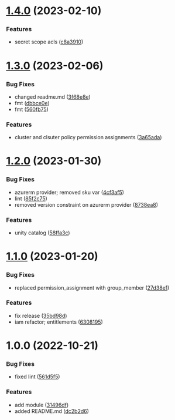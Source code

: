 # [1.4.0](https://github.com/data-platform-hq/terraform-databricks-databricks-runtime-premium/compare/v1.3.0...v1.4.0) (2023-02-10)


### Features

* secret scope acls ([c8a3910](https://github.com/data-platform-hq/terraform-databricks-databricks-runtime-premium/commit/c8a3910ea1be835b331c350c5e385712f08abed1))

# [1.3.0](https://github.com/data-platform-hq/terraform-databricks-databricks-runtime-premium/compare/v1.2.0...v1.3.0) (2023-02-06)


### Bug Fixes

* changed readme.md ([3f68e8e](https://github.com/data-platform-hq/terraform-databricks-databricks-runtime-premium/commit/3f68e8e8eaff22d7b07bde663811441b5bcd139c))
* fmt ([dbbce0e](https://github.com/data-platform-hq/terraform-databricks-databricks-runtime-premium/commit/dbbce0e0e56aeb25d566e8935e9a56d06a09202a))
* fmt ([560fb75](https://github.com/data-platform-hq/terraform-databricks-databricks-runtime-premium/commit/560fb753281a97e658830a8c05c3436a6e4b4291))


### Features

* cluster and clsuter policy permission assignments ([3a65ada](https://github.com/data-platform-hq/terraform-databricks-databricks-runtime-premium/commit/3a65ada53382675f3bd90ce0fec0b62308301834))

# [1.2.0](https://github.com/data-platform-hq/terraform-databricks-databricks-runtime-premium/compare/v1.1.0...v1.2.0) (2023-01-30)


### Bug Fixes

* azurerm provider; removed sku var ([4cf3af5](https://github.com/data-platform-hq/terraform-databricks-databricks-runtime-premium/commit/4cf3af5122e5b7dc391a0cb797961691d663578b))
* lint ([85f2c75](https://github.com/data-platform-hq/terraform-databricks-databricks-runtime-premium/commit/85f2c75f0245ae69c1147e3c9741cd5bdd6e894f))
* removed version constraint on azurerm provider ([8738ea8](https://github.com/data-platform-hq/terraform-databricks-databricks-runtime-premium/commit/8738ea86f8009164459730ebde21e26c7690c8ed))


### Features

* unity catalog ([58ffa3c](https://github.com/data-platform-hq/terraform-databricks-databricks-runtime-premium/commit/58ffa3c93691b1de841e4f321f668410dfaee465))

# [1.1.0](https://github.com/data-platform-hq/terraform-databricks-databricks-runtime-premium/compare/v1.0.0...v1.1.0) (2023-01-20)


### Bug Fixes

* replaced permission_assignment with group_member ([27d38e1](https://github.com/data-platform-hq/terraform-databricks-databricks-runtime-premium/commit/27d38e125ec98bf8e40560dd12a37a23bfca3cec))


### Features

* fix release ([35bd98d](https://github.com/data-platform-hq/terraform-databricks-databricks-runtime-premium/commit/35bd98d5849b1fc716e026b14e3b474a56628c02))
* iam refactor; entitlements ([6308195](https://github.com/data-platform-hq/terraform-databricks-databricks-runtime-premium/commit/63081953e2c41b24bfedda2a2985d67d60dd3022))


# 1.0.0 (2022-10-21)


### Bug Fixes

* fixed lint ([561d5f5](https://github.com/data-platform-hq/terraform-databricks-databricks-runtime-premium/commit/561d5f5abf08b81fa39c37f57c9d7d530b076d25))


### Features

* add module ([31496df](https://github.com/data-platform-hq/terraform-databricks-databricks-runtime-premium/commit/31496dfda96cbbe4ce68105d009b4de3fed7cc61))
* added README.md ([dc2b2d6](https://github.com/data-platform-hq/terraform-databricks-databricks-runtime-premium/commit/dc2b2d6cb13f3a40c996a50557a17913a922467e))
